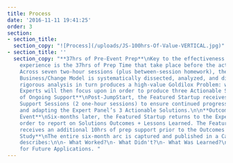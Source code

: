 ```yaml
---
title: Process
date: '2016-11-11 19:41:25'
order: 3
section:
- section_title: 
  section_copy: "![Process](/uploads/JS-100hrs-Of-Value-VERTICAL.jpg)"
- section_title: ''
  section_copy: "**37hrs of Pre-Event Prep**\nKey to the effectiveness of the JumpStart
    experience is the 37hrs of Prep Time that take place before the actual JumpStart.
    Across seven two-hour sessions (plus between-session homework), the Featured Startup’s
    Business/Change Model is systematically dissected, analyzed, and diagnosed. This
    rigorous analysis in turn produces a high-value Goldilox Problem: which seven
    Experts will then focus upon in order to produce three Actionable Solutions.\n\n**Six-Months
    of Ongoing Support**\nPost-JumpStart, the Featured Startup receives twice-monthly
    Support Sessions (2 one-hour sessions) to ensure continued progress in implementing
    and adapting the Expert Panel’s 3 Actionable Solutions.\n\n**Outcomes Reporting
    Event**\nSix-months later, the Featured Startup returns to the Expert Panel in
    order to report on Solutions Outcomes + Lessons Learned. The Featured Startup
    receives an additional 10hrs of prep support prior to the Outcomes Reporting Event.\n\n**Case
    Study**\nThe entire six-month arc is captured and published in a Case Study that
    describes:\n\n- What Worked?\n- What Didn't?\n- What Was Learned?\n- Recommendations
    for Future Applications. "
---
```


